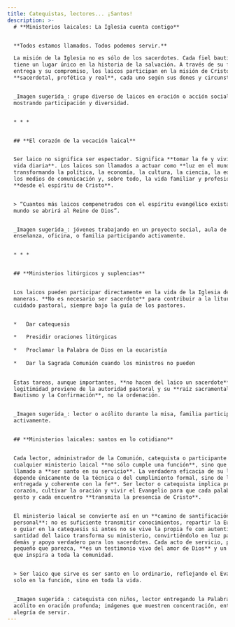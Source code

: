 ```yaml
---
title: Catequistas, lectores... ¡Santos!
description: >-
  # **Ministerios laicales: La Iglesia cuenta contigo**


  **Todos estamos llamados. Todos podemos servir.**  

  La misión de la Iglesia no es sólo de los sacerdotes. Cada fiel bautizado
  tiene un lugar único en la historia de la salvación. A través de su fe, su
  entrega y su compromiso, los laicos participan en la misión de Cristo:
  **sacerdotal, profética y real**, cada uno según sus dones y circunstancias.


  _Imagen sugerida_: grupo diverso de laicos en oración o acción social,
  mostrando participación y diversidad.


  * * *


  ## **El corazón de la vocación laical**


  Ser laico no significa ser espectador. Significa **tomar la fe y vivirla en la
  vida diaria**. Los laicos son llamados a actuar como **luz en el mundo**,
  transformando la política, la economía, la cultura, la ciencia, la educación,
  los medios de comunicación y, sobre todo, la vida familiar y profesional,
  **desde el espíritu de Cristo**.


  > “Cuantos más laicos compenetrados con el espíritu evangélico existan, más el
  mundo se abrirá al Reino de Dios”.


  _Imagen sugerida_: jóvenes trabajando en un proyecto social, aula de
  enseñanza, oficina, o familia participando activamente.


  * * *


  ## **Ministerios litúrgicos y suplencias**


  Los laicos pueden participar directamente en la vida de la Iglesia de muchas
  maneras. **No es necesario ser sacerdote** para contribuir a la liturgia o al
  cuidado pastoral, siempre bajo la guía de los pastores.


  *   Dar catequesis
      
  *   Presidir oraciones litúrgicas
      
  *   Proclamar la Palabra de Dios en la eucaristía
      
  *   Dar la Sagrada Comunión cuando los ministros no pueden
      

  Estas tareas, aunque importantes, **no hacen del laico un sacerdote**. Su
  legitimidad proviene de la autoridad pastoral y su **raíz sacramental es el
  Bautismo y la Confirmación**, no la ordenación.


  _Imagen sugerida_: lector o acólito durante la misa, familia participando
  activamente.


  ## **Ministerios laicales: santos en lo cotidiano**


  Cada lector, administrador de la Comunión, catequista o participante en
  cualquier ministerio laical **no sólo cumple una función**, sino que está
  llamado a **ser santo en su servicio**. La verdadera eficacia de su labor no
  depende únicamente de la técnica o del cumplimiento formal, sino de la **vida
  entregada y coherente con la fe**. Ser lector o catequista implica preparar el
  corazón, cultivar la oración y vivir el Evangelio para que cada palabra, cada
  gesto y cada encuentro **transmita la presencia de Cristo**.


  El ministerio laical se convierte así en un **camino de santificación
  personal**: no es suficiente transmitir conocimientos, repartir la Eucaristía
  o guiar en la catequesis si antes no se vive la propia fe con autenticidad. La
  santidad del laico transforma su ministerio, convirtiéndolo en luz para los
  demás y apoyo verdadero para los sacerdotes. Cada acto de servicio, por
  pequeño que parezca, **es un testimonio vivo del amor de Dios** y un ejemplo
  que inspira a toda la comunidad.


  > Ser laico que sirve es ser santo en lo ordinario, reflejando el Evangelio no
  solo en la función, sino en toda la vida.


  _Imagen sugerida_: catequista con niños, lector entregando la Palabra en misa,
  acólito en oración profunda; imágenes que muestren concentración, entrega y
  alegría de servir.
---
```

